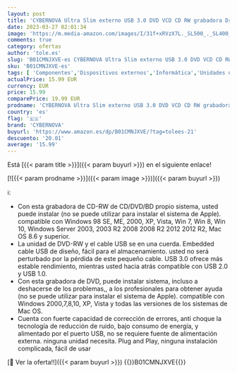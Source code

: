 ```yaml
---
layout: post
title: 'CYBERNOVA Ultra Slim externo USB 3.0 DVD VCD CD RW grabadora Drive Super Drive portátil para Apple Mac Macbook Pro Air iMAC  Windows 2000  XP  Vista  7 PC Laptop etc  negro'
date: 2023-03-27 02:01:34
image: 'https://m.media-amazon.com/images/I/31f+xRVzX7L._SL500_._SL400_.jpg'
comments: true
category: ofertas
author: 'tole.es'
slug: 'B01CMNJXVE-es CYBERNOVA Ultra Slim externo USB 3.0 DVD VCD CD RW...'
sku: 'B01CMNJXVE-es'
tags: [ 'Componentes','Dispositivos externos','Informática','Unidades de CD y DVD externas','Unidades de disco óptico externas','apple','cybernova','🇪🇸', ]
actualPrice: 15.99 EUR
currency: EUR
price: 15.99
comparePrice: 19.99 EUR
prodname: 'CYBERNOVA Ultra Slim externo USB 3.0 DVD VCD CD RW grabadora Drive Super Drive portátil para Apple Mac Macbook Pro Air iMAC  Windows 2000  XP  Vista  7 PC Laptop etc  negro'
country: 'es'
flag: '🇪🇸'
brand: 'CYBERNOVA'
buyurl: 'https://www.amazon.es/dp/B01CMNJXVE/?tag=tolees-21'
descuento: '20.01'
average: '15.99'
---
```


Está [{{< param title >}}]({{< param buyurl >}}) en el siguiente enlace!

[![{{< param prodname >}}]({{< param image >}})]({{< param buyurl >}})

ℹ️:

- Con esta grabadora de CD-RW de CD/DVD/BD propio sistema, usted puede instalar (no se puede utilizar para instalar el sistema de Apple). compatible con Windows 98 SE, ME, 2000, XP, Vista, Win 7, Win 8, Win 10, Windows Server 2003, 2003 R2 2008 2008 R2 2012 2012 R2, Mac OS 8.6 y superior.
- La unidad de DVD-RW y el cable USB se en una cuerda. Embedded cable USB de diseño, fácil para el almacenamiento. usted no será perturbado por la pérdida de este pequeño cable. USB 3.0 ofrece más estable rendimiento, mientras usted hacia atrás compatible con USB 2.0 y USB 1.0.
- Con esta grabadora de DVD, puede instalar sistema, incluso a deshacerse de los problemas,, a los profesionales para obtener ayuda (no se puede utilizar para instalar el sistema de Apple). compatible con Windows 2000,7,8,10, XP, Vista y todas las versiones de los sistemas de Mac OS.
- Cuenta con fuerte capacidad de corrección de errores, anti choque la tecnología de reducción de ruido, bajo consumo de energía, y alimentado por el puerto USB, no se requiere fuente de alimentación externa. ninguna unidad necesita. Plug and Play, ninguna instalación complicada, fácil de usar

[🛒 Ver la oferta!!]({{< param buyurl >}})
{{<world>}}B01CMNJXVE{{</world>}}
